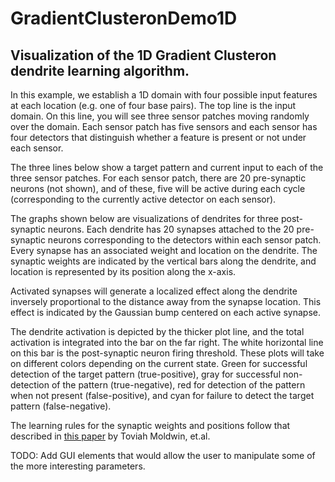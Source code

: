 # GradientClusteronDemo1D

## Visualization of the 1D Gradient Clusteron dendrite learning algorithm.

In this example, we establish a 1D domain with four possible input
features at each location (e.g. one of four base pairs). The top line
is the input domain. On this line, you will see three sensor patches
moving randomly over the domain. Each sensor patch has five sensors
and each sensor has four detectors that distinguish whether a feature
is present or not under each sensor.

The three lines below show a target pattern and current input to each
of the three sensor patches. For each sensor patch, there are 20
pre-synaptic neurons (not shown), and of these, five will be active
during each cycle (corresponding to the currently active detector on
each sensor).

The graphs shown below are visualizations of dendrites for three
post-synaptic neurons. Each dendrite has 20 synapses attached to the
20 pre-synaptic neurons corresponding to the detectors within each
sensor patch. Every synapse has an associated weight and location on
the dendrite. The synaptic weights are indicated by the vertical bars
along the dendrite, and location is represented by its position along
the x-axis.

Activated synapses will generate a localized effect along the dendrite
inversely proportional to the distance away from the synapse
location. This effect is indicated by the Gaussian bump centered on
each active synapse.

The dendrite activation is depicted by the thicker plot line, and the
total activation is integrated into the bar on the far right. The
white horizontal line on this bar is the post-synaptic neuron firing
threshold. These plots will take on different colors depending on the
current state. Green for successful detection of the target pattern
(true-positive), gray for successful non-detection of the pattern
(true-negative), red for detection of the pattern when not present
(false-positive), and cyan for failure to detect the target pattern
(false-negative).

The learning rules for the synaptic weights and positions follow that
described in <a href="https://doi.org/10.1371/journal.pcbi.1009015">
this paper</a> by Toviah Moldwin, et.al.

TODO: Add GUI elements that would allow the user to manipulate some of
the more interesting parameters.
